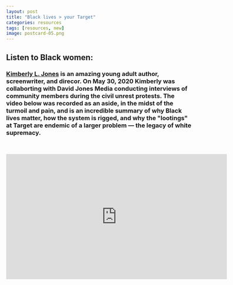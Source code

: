 ```yaml
---
layout: post
title: "Black lives > your Target"
categories: resources
tags: [resources, new]
image: postcard-05.png
---
```


## Listen to Black women:
### **[Kimberly L. Jones](https://www.kimjoneswrites.com/)** is an amazing young adult author, screenwriter, and direcor. On May 30, 2020 Kimberly was collaborting with David Jones Media conducting interviews of community members during the civil unrest protests. The video below was recorded as an aside, in the midst of the turmoil and pain, and is an incredible summary of why Black lives matter, how the system is rigged, and why the "lootings" at Target are endemic of a larger problem — the legacy of white supremacy.  
&nbsp;
&nbsp;

<iframe width="600" height="340" src="https://www.youtube.com/embed/sb9_qGOa9Go" frameborder="0" allow="accelerometer; autoplay; encrypted-media; gyroscope; picture-in-picture" allowfullscreen></iframe>

&nbsp;
